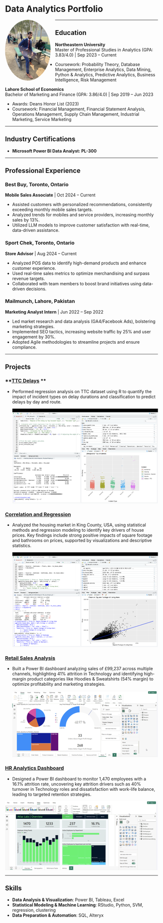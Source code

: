 # Data Analytics Portfolio
<img src="assets/Profile%20Picture.jpg" alt="Profile Picture" width="150" style="float: left; margin-right: 15px; border-radius: 50%;">

---


## **Education**
**Northeastern University**  
Master of Professional Studies in Analytics (GPA: 3.83/4.0) | Sep 2023 – Current  
- Coursework: Probability Theory, Database Management, Enterprise Analytics, Data Mining, Python & Analytics, Predictive Analytics, Business Intelligence, Risk Management  

**Lahore School of Economics**  
Bachelor of Marketing and Finance (GPA: 3.86/4.0) | Sep 2019 – Jun 2023  
- Awards: Deans Honor List (2023)  
- Coursework: Financial Management, Financial Statement Analysis, Operations Management, Supply Chain Management, Industrial Marketing, Service Marketing  

---

## **Industry Certifications**
- **Microsoft Power BI Data Analyst: PL-300**  

---

## **Professional Experience**
### **Best Buy, Toronto, Ontario**  
**Mobile Sales Associate** | Oct 2024 – Current  
- Assisted customers with personalized recommendations, consistently exceeding monthly mobile sales targets.  
- Analyzed trends for mobiles and service providers, increasing monthly sales by 13%.  
- Utilized LLM models to improve customer satisfaction with real-time, data-driven assistance.  

### **Sport Chek, Toronto, Ontario**  
**Store Advisor** | Aug 2024 – Current  
- Analyzed POS data to identify high-demand products and enhance customer experience.  
- Used real-time sales metrics to optimize merchandising and surpass revenue targets.  
- Collaborated with team members to boost brand initiatives using data-driven decisions.  

### **Mailmunch, Lahore, Pakistan**  
**Marketing Analyst Intern** | Jun 2022 – Sep 2022  
- Led market research and data analysis (GA4/Facebook Ads), bolstering marketing strategies.  
- Implemented SEO tactics, increasing website traffic by 25% and user engagement by 30%.  
- Adopted Agile methodologies to streamline projects and ensure compliance.

---

## **Projects**
### **[TTC Delays](https://github.com/hassan1030/TTC-Delays) ** 
- Performed regression analysis on TTC dataset using R to quantify the impact of incident types on delay durations and classification to predict delays by day and route.

  ![TTC Delays](assets/TTC%20Delays.png)

### **[Correlation and Regression](https://github.com/hassan1030/Correlation-and-Regression-in-R)** 
- Analyzed the housing market in King County, USA, using statistical methods and regression modeling to identify key drivers of house prices. Key findings include strong positive impacts of square footage and bathrooms on prices, supported by visualizations and descriptive statistics.

   ![Correlation and Regression](assets/Correlation%20and%20Regression.png)

### **[Retail Sales Analysis](https://github.com/hassan1030/Retail-Sales_Analysis)** 
- Built a Power BI dashboard analyzing sales of £99,237 across multiple channels, highlighting 41% attrition in Technology and identifying high-margin product categories like Hoodies & Sweatshirts (54% margin) to optimize profitability and marketing strategies.

  ![Retail Analysis](assets/Retail%20Analysis.png)

### **[HR Analytics Dashboard](https://github.com/hassan1030/HR-Analytics-in-PowerBi)**  
- Designed a Power BI dashboard to monitor 1,470 employees with a 16.1% attrition rate, uncovering key attrition drivers such as 40% turnover in Technology roles and dissatisfaction with work-life balance, leading to targeted retention strategies.
  
![HR Analytics Dashboard](assets/HR%20Analytics%20Dashboard.png)

---

## **Skills**
- **Data Analysis & Visualization**: Power BI, Tableau, Excel  
- **Statistical Modeling & Machine Learning**: RStudio, Python, SVM, regression, clustering  
- **Data Preparation & Automation**: SQL, Alteryx  
